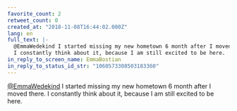 ```yaml
---
favorite_count: 2
retweet_count: 0
created_at: "2018-11-08T16:44:02.000Z"
lang: en
full_text: |-
  @EmmaWedekind I started missing my new hometown 6 month after I moved there. 
  I constantly think about it, because I am still excited to be here.
in_reply_to_screen_name: EmmaBostian
in_reply_to_status_id_str: "1060573308503183360"
---
```


[@EmmaWedekind](https://twitter.com/EmmaWedekind) I started missing my new
hometown 6 month after I moved there. I constantly think about it, because I am
still excited to be here.
